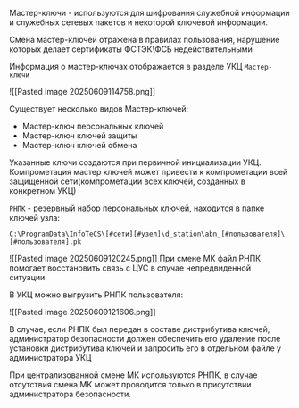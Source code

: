 Мастер-ключи - используются для шифрования служебной информации и служебных сетевых пакетов и некоторой ключевой информации.

Смена мастер-ключей отражена в правилах пользования, нарушение которых делает сертификаты ФСТЭК\ФСБ недействительными

Информация о мастер-ключах отображается в разделе УКЦ `Мастер-ключи`

![[Pasted image 20250609114758.png]]

Существует несколько видов Мастер-ключей:
- Мастер-ключ персональных ключей
- Мастер-ключ ключей защиты
- Мастер-ключ ключей обмена

Указанные ключи создаются при первичной инициализации УКЦ. Компрометация мастер ключей может привести к компрометации всей защищенной сети(компрометации всех ключей, созданных в конкретном УКЦ)

`РНПК` - резервный набор персональных ключей, находится в папке ключей узла:

```
C:\ProgramData\InfoTeCS\[#сети][#узел]\d_station\abn_[#пользователя]\[#пользователя].pk
```

![[Pasted image 20250609120245.png]]
При смене МК файл РНПК помогает восстановить связь с ЦУС в случае непредвиденной ситуации.

В УКЦ можно выгрузить РНПК пользователя:

![[Pasted image 20250609121606.png]]

В случае, если РНПК был передан в составе дистрибутива ключей, администратор безопасности должен обеспечить его удаление после установки дистрибутива ключей и запросить его в отдельном файле у администратора УКЦ

При централизованной смене МК используются РНПК, в случае отсутствия смена МК может проводится только в присутствии администратора безопасности.



